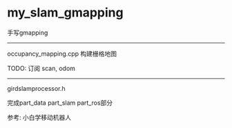 # my_slam_gmapping
手写gmapping

---
occupancy_mapping.cpp 构建栅格地图

TODO: 订阅 scan, odom


---
girdslamprocessor.h

完成part_data part_slam part_ros部分


参考: 小白学移动机器人